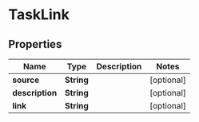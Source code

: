 

# TaskLink


## Properties

| Name | Type | Description | Notes |
|------------ | ------------- | ------------- | -------------|
|**source** | **String** |  |  [optional] |
|**description** | **String** |  |  [optional] |
|**link** | **String** |  |  [optional] |



